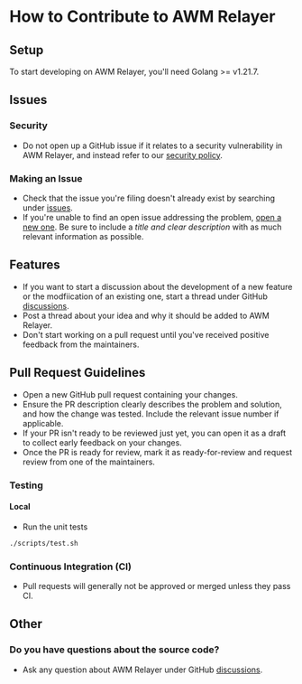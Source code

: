 # How to Contribute to AWM Relayer

## Setup

To start developing on AWM Relayer, you'll need Golang >= v1.21.7.

## Issues

### Security

- Do not open up a GitHub issue if it relates to a security vulnerability in AWM Relayer, and instead refer to our [security policy](./SECURITY.md).

### Making an Issue

- Check that the issue you're filing doesn't already exist by searching under [issues](https://github.com/ava-labs/awm-relayer/issues).
- If you're unable to find an open issue addressing the problem, [open a new one](https://github.com/ava-labs/awm-relayer/issues/new/choose). Be sure to include a *title and clear description* with as much relevant information as possible.

## Features

- If you want to start a discussion about the development of a new feature or the modfiication of an existing one, start a thread under GitHub [discussions](https://github.com/ava-labs/awm-relayer/discussions/categories/ideas).
- Post a thread about your idea and why it should be added to AWM Relayer.
- Don't start working on a pull request until you've received positive feedback from the maintainers.

## Pull Request Guidelines

- Open a new GitHub pull request containing your changes.
- Ensure the PR description clearly describes the problem and solution, and how the change was tested. Include the relevant issue number if applicable.
- If your PR isn't ready to be reviewed just yet, you can open it as a draft to collect early feedback on your changes.
- Once the PR is ready for review, mark it as ready-for-review and request review from one of the maintainers.

### Testing

#### Local

- Run the unit tests

```sh
./scripts/test.sh
```

### Continuous Integration (CI)

- Pull requests will generally not be approved or merged unless they pass CI.

## Other

### Do you have questions about the source code?

- Ask any question about AWM Relayer under GitHub [discussions](https://github.com/ava-labs/teleporter/discussions/categories/q-a).

